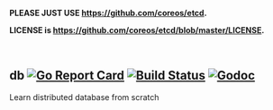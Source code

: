 
**PLEASE JUST USE https://github.com/coreos/etcd.**

**LICENSE is https://github.com/coreos/etcd/blob/master/LICENSE.**

<br>

## db [![Go Report Card](https://goreportcard.com/badge/github.com/gyuho/db?style=flat-square)](https://goreportcard.com/report/github.com/gyuho/db) [![Build Status](https://img.shields.io/travis/gyuho/db.svg?style=flat-square)](https://travis-ci.org/gyuho/db) [![Godoc](http://img.shields.io/badge/go-documentation-blue.svg?style=flat-square)](https://godoc.org/github.com/gyuho/db)

Learn distributed database from scratch

